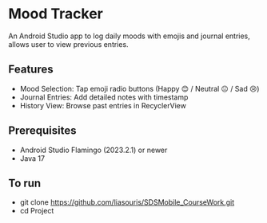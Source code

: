 # Mood Tracker 

An Android Studio app to log daily moods with emojis and journal entries, allows user to view previous entries.

## Features
- Mood Selection: Tap emoji radio buttons (Happy 😊 / Neutral 😐 / Sad 😢)
- Journal Entries: Add detailed notes with timestamp
- History View: Browse past entries in RecyclerView
  
## Prerequisites
- Android Studio Flamingo (2023.2.1) or newer
- Java 17 

## To run 
- git clone https://github.com/liasouris/SDSMobile_CourseWork.git
- cd Project
